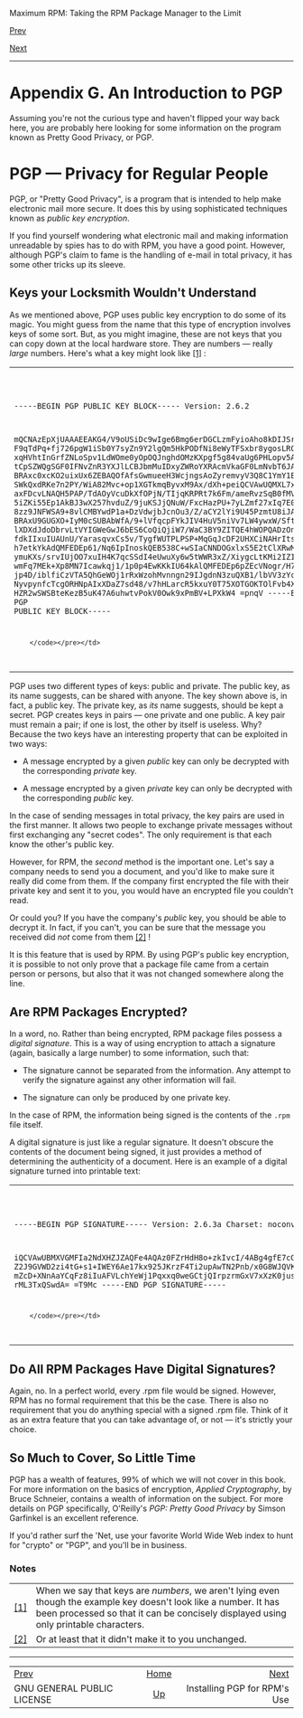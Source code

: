 <div class="NAVHEADER">

Maximum RPM: Taking the RPM Package Manager to the Limit

</div>

[Prev](s1-rpm-resources-gpl.html)

[Next](s1-pgp-intro-installing-pgp.html)

-----

<div class="appendix">

# <span id="ch-pgp-intro"></span>Appendix G. An Introduction to PGP

Assuming you're not the curious type and haven't flipped your way back
here, you are probably here looking for some information on the program
known as Pretty Good Privacy, or PGP.

<div class="sect1">

# <span id="s1-pgp-intro-pgp-overview">PGP — Privacy for Regular People</span>

PGP, or "Pretty Good Privacy", is a program that is intended to help
make electronic mail more secure. It does this by using sophisticated
techniques known as *public key encryption*.

If you find yourself wondering what electronic mail and making
information unreadable by spies has to do with RPM, you have a good
point. However, although PGP's claim to fame is the handling of e-mail
in total privacy, it has some other tricks up its sleeve.

<div class="sect2">

## <span id="s2-pgp-intro-pgp-keys">Keys your Locksmith Wouldn't Understand</span>

As we mentioned above, PGP uses public key encryption to do some of its
magic. You might guess from the name that this type of encryption
involves keys of some sort. But, as you might imagine, these are not
keys that you can copy down at the local hardware store. They are
numbers — really *large* numbers. Here's what a key might look like
[<span class="footnote">\[1\]</span>](#FTN.AEN18469) :

<table>
<colgroup>
<col style="width: 100%" />
</colgroup>
<tbody>
<tr class="odd">
<td><pre class="screen"><code>-----BEGIN PGP PUBLIC KEY BLOCK-----
Version: 2.6.2

mQCNAzEpXjUAAAEEAKG4/V9oUSiDc9wIge6Bmg6erDGCLzmFyioAho8kDIJSrcmi
F9qTdPq+fj726pgW1iSb0Y7syZn9Y2lgQm5HkPODfNi8eWyTFSxbr8ygosLRClTP
xqHVhtInGrfZNLoSpv1LdWOme0yOpOQJnghdOMzKXpgf5g84vaUg6PHLopv5AAUR
tCpSZWQgSGF0IFNvZnR3YXJlLCBJbmMuIDxyZWRoYXRAcmVkaGF0LmNvbT6JAFUD
BRAxc0xcKO2uixUx6ZEBAQOfAfsGwmueeH3WcjngsAoZyremvyV3Q8C1YmY1EZC9
SWkQxdRKe7n2PY/WiA82Mvc+op1XGTkmqByvxM9Ax/dXh+peiQCVAwUQMXL7xiIS
axFDcvLNAQH5PAP/TdAOyVcuDkXfOPjN/TIjqKRPRt7k6Fm/ameRvzSqB0fMVHEE
5iZKi55Ep1AkBJ3wX257hvduZ/9juKSJjQNuW/FxcHazPU+7yLZmf27xIq7E0ihW
8zz9JNFWSA9+8vlCMBYwdP1a+DzVdwjbJcnOu3/Z/aCY2lYi9U45PzmtU8iJAJUD
BRAxU9GUGXO+IyM0cSUBAbWfA/9+lVfqcpFYkJIV4HuV5niVv7LW4ywxW/SftqCM
lXDXdJdoDbrvLtVYIGWeGwJ6bES6CoQiQjiW7/WaC3BY9ZITQE4hWOPQADzOnZPQ
fdkIIxuIUAUnU/YarasqvxCs5v/TygfWUTPLPSP+MqGqJcDF2UHXCiNAHrItse9M
h7etkYkAdQMFEDEp61/Nq6IpInoskQEB538C+wSIaCNNDOGxlxS5E2tClXRwMYf0
ymuKXs/srvIUjOO7xuIH4K7qcSSdI4eUwuXy6w5tWWR3xZ/XiygcLtKMi2IZIq0j
wmFq7MEk+Xp8MN7Icawkqj1/1p0p4EwKKkIU64kAlQMFEDEp6pZEcVNogr/H7QEB
jp4D/iblfiCzVTA5QhGeWOj1rRxWzohMvnngn29IJgdnN3zuQXB1/lbVV3zYciRH
NyvpynfcTcgORHNpAIxXDaZ7sd48/v7hHLarcR5kxuY0T75XOTGOKTOlFvb4XmcY
HZR2wSWSBteKezB5uK47A6uhwtvPokV0Owk9xPmBV+LPXkW4
=pnqV
-----END PGP PUBLIC KEY BLOCK-----

        </code></pre></td>
</tr>
</tbody>
</table>

PGP uses two different types of keys: public and private. The public
key, as its name suggests, can be shared with anyone. The key shown
above is, in fact, a public key. The private key, as *its* name
suggests, should be kept a secret. PGP creates keys in pairs — one
private and one public. A key pair must remain a pair; if one is lost,
the other by itself is useless. Why? Because the two keys have an
interesting property that can be exploited in two ways:

  - A message encrypted by a given *public* key can only be decrypted
    with the corresponding *private* key.

  - A message encrypted by a given *private* key can only be decrypted
    with the corresponding *public* key.

In the case of sending messages in total privacy, the key pairs are used
in the first manner. It allows two people to exchange private messages
without first exchanging any "secret codes". The only requirement is
that each know the other's public key.

However, for RPM, the *second* method is the important one. Let's say a
company needs to send you a document, and you'd like to make sure it
really did come from them. If the company first encrypted the file with
their private key and sent it to you, you would have an encrypted file
you couldn't read.

Or could you? If you have the company's *public* key, you should be able
to decrypt it. In fact, if you can't, you can be sure that the message
you received did *not* come from them
[<span class="footnote">\[2\]</span>](#FTN.AEN18491) \!

It is this feature that is used by RPM. By using PGP's public key
encryption, it is possible to not only prove that a package file came
from a certain person or persons, but also that it was not changed
somewhere along the line.

</div>

<div class="sect2">

## <span id="s2-pgp-intro-rpm-packages-encrypted">Are RPM Packages Encrypted?</span>

In a word, no. Rather than being encrypted, RPM package files possess a
*digital signature*. This is a way of using encryption to attach a
signature (again, basically a large number) to some information, such
that:

  - The signature cannot be separated from the information. Any attempt
    to verify the signature against any other information will fail.

  - The signature can only be produced by one private key.

In the case of RPM, the information being signed is the contents of the
`.rpm` file itself.

A digital signature is just like a regular signature. It doesn't obscure
the contents of the document being signed, it just provides a method of
determining the authenticity of a document. Here is an example of a
digital signature turned into printable text:

<table>
<colgroup>
<col style="width: 100%" />
</colgroup>
<tbody>
<tr class="odd">
<td><pre class="screen"><code>-----BEGIN PGP SIGNATURE-----
Version: 2.6.3a
Charset: noconv

iQCVAwUBMXVGMFIa2NdXHZJZAQFe4AQAz0FZrHdH8o+zkIvcI/4ABg4gfE7cG0xE
Z2J9GVWD2zi4tG+s1+IWEY6Ae17kx925JKrzF4Ti2upAwTN2Pnb/x0G8WJQVKQzP
mZcD+XNnAaYCqFz8iIuAFVLchYeWj1Pqxxq0weGCtjQIrpzrmGxV7xXzK0jus+6V
rML3TxQSwdA=
=T9Mc
-----END PGP SIGNATURE-----

        </code></pre></td>
</tr>
</tbody>
</table>

</div>

<div class="sect2">

## <span id="s2-pgp-intro-all-rpms-signed">Do All RPM Packages Have Digital Signatures?</span>

Again, no. In a perfect world, every .rpm file would be signed. However,
RPM has no formal requirement that this be the case. There is also no
requirement that you do anything special with a signed .rpm file. Think
of it as an extra feature that you can take advantage of, or not — it's
strictly your choice.

</div>

<div class="sect2">

## <span id="s2-pgp-intro-so-much-so-little">So Much to Cover, So Little Time</span>

PGP has a wealth of features, 99% of which we will not cover in this
book. For more information on the basics of encryption, *Applied
Cryptography*, by Bruce Schneier, contains a wealth of information on
the subject. For more details on PGP specifically, O'Reilly's *PGP:
Pretty Good Privacy* by Simson Garfinkel is an excellent reference.

If you'd rather surf the 'Net, use your favorite World Wide Web index to
hunt for "crypto" or "PGP", and you'll be in business.

</div>

</div>

</div>

### Notes

|                                                                   |                                                                                                                                                                                                           |
| ----------------------------------------------------------------- | --------------------------------------------------------------------------------------------------------------------------------------------------------------------------------------------------------- |
| [<span class="footnote">\[1\]</span>](ch-pgp-intro.html#AEN18469) | When we say that keys are *numbers*, we aren't lying even though the example key doesn't look like a number. It has been processed so that it can be concisely displayed using only printable characters. |
| [<span class="footnote">\[2\]</span>](ch-pgp-intro.html#AEN18491) | Or at least that it didn't make it to you unchanged.                                                                                                                                                      |

<div class="NAVFOOTER">

-----

|                                   |                    |                                          |
| :-------------------------------- | :----------------: | ---------------------------------------: |
| [Prev](s1-rpm-resources-gpl.html) | [Home](index.html) | [Next](s1-pgp-intro-installing-pgp.html) |
| GNU GENERAL PUBLIC LICENSE        | [Up](p14028.html)  |             Installing PGP for RPM's Use |

</div>
